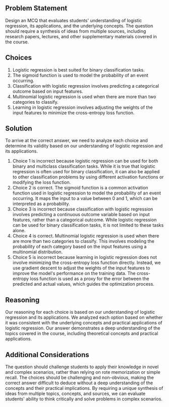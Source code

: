 ## Problem Statement
Design an MCQ that evaluates students' understanding of logistic regression, its applications, and the underlying concepts. The question should require a synthesis of ideas from multiple sources, including research papers, lectures, and other supplementary materials covered in the course.

## Choices

1. Logistic regression is best suited for binary classification tasks.
2. The sigmoid function is used to model the probability of an event occurring.
3. Classification with logistic regression involves predicting a categorical outcome based on input features.
4. Multinomial logistic regression is used when there are more than two categories to classify.
5. Learning in logistic regression involves adjusting the weights of the input features to minimize the cross-entropy loss function.

## Solution

To arrive at the correct answer, we need to analyze each choice and determine its validity based on our understanding of logistic regression and its applications.

1. Choice 1 is incorrect because logistic regression can be used for both binary and multiclass classification tasks. While it is true that logistic regression is often used for binary classification, it can also be applied to other classification problems by using different activation functions or modifying the loss function.
2. Choice 2 is correct. The sigmoid function is a common activation function used in logistic regression to model the probability of an event occurring. It maps the input to a value between 0 and 1, which can be interpreted as a probability.
3. Choice 3 is incorrect because classification with logistic regression involves predicting a continuous outcome variable based on input features, rather than a categorical outcome. While logistic regression can be used for binary classification tasks, it is not limited to these tasks alone.
4. Choice 4 is correct. Multinomial logistic regression is used when there are more than two categories to classify. This involves modeling the probability of each category based on the input features using a multinomial distribution.
5. Choice 5 is incorrect because learning in logistic regression does not involve minimizing the cross-entropy loss function directly. Instead, we use gradient descent to adjust the weights of the input features to improve the model's performance on the training data. The cross-entropy loss function is used as a proxy for the error between the predicted and actual values, which guides the optimization process.

## Reasoning
Our reasoning for each choice is based on our understanding of logistic regression and its applications. We analyzed each option based on whether it was consistent with the underlying concepts and practical applications of logistic regression. Our answer demonstrates a deep understanding of the topics covered in the course, including theoretical concepts and practical applications.

## Additional Considerations
The question should challenge students to apply their knowledge in novel and complex scenarios, rather than relying on rote memorization or simple recall. The choices should be challenging and non-obvious, making the correct answer difficult to deduce without a deep understanding of the concepts and their practical implications. By requiring a unique synthesis of ideas from multiple topics, concepts, and sources, we can evaluate students' ability to think critically and solve problems in complex scenarios.